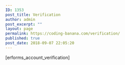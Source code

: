 ```yaml
---
ID: 1353
post_title: Verification
author: admin
post_excerpt: ""
layout: page
permalink: https://coding-banana.com/verification/
published: true
post_date: 2018-09-07 22:05:20
---
```

[erforms_account_verification]